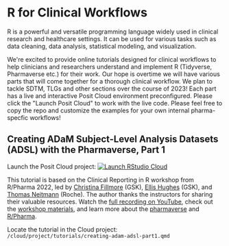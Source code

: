 # R for Clinical Workflows

R is a powerful and versatile programming language widely used in clinical research and healthcare settings. It can be used for various tasks such as data cleaning, data analysis, statistical modeling, and visualization.

We're excited to provide online tutorials designed for clinical workflows to help clinicians and researchers understand and implement R (Tidyverse, Pharmaverse etc.) for their work. Our hope is overtime we will have various parts that will come together for a thorough clinical workflow. We plan to tackle SDTM, TLGs and other sections over the course of 2023! Each part has a live and interactive Posit Cloud environment preconfigured. Please click the "Launch Posit Cloud" to work with the live code. Please feel free to copy the repo and customize the examples for your own internal pharma-specfic workflows!

## Creating ADaM Subject-Level Analysis Datasets (ADSL) with the Pharmaverse, Part 1

Launch the Posit Cloud project: [![Launch RStudio Cloud](https://img.shields.io/badge/launch-cloud-75aadb?style=flat&logo=rstudio)](https://posit.cloud/content/5698018)

This tutorial is based on the Clinical Reporting in R workshop from R/Pharma 2022, led by [Christina Fillmore](https://uk.linkedin.com/in/christina-fillmore-38a19b41?trk=public_post-text) (GSK), [Ellis Hughes](https://www.linkedin.com/in/ellishughes) (GSK), and [Thomas Neitmann](https://ch.linkedin.com/in/thomasneitmann) (Roche). The author thanks the instructors for sharing their valuable resources. Watch the [full recording on YouTube](https://www.youtube.com/watch?v=9eod8MLF5ys), check out the [workshop materials](https://github.com/pharmaverse/r-pharma2022), and learn more about the [pharmaverse](https://pharmaverse.org/) and [R/Pharma](https://rinpharma.com/).

Locate the tutorial in the Cloud project: `/cloud/project/tutorials/creating-adam-adsl-part1.qmd`
